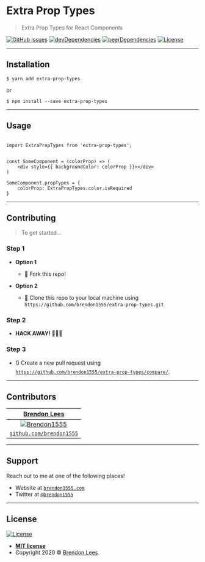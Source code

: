 # Extra Prop Types

> Extra Prop Types for React Components

[![GitHub issues](https://img.shields.io/github/issues/brendon1555/extra-prop-types)](https://github.com/brendon1555/extra-prop-types/issues)
[![devDependencies](https://img.shields.io/david/dev/brendon1555/extra-prop-types)](https://david-dm.org/brendon1555/extra-prop-types?type=dev)
[![peerDependencies](https://img.shields.io/david/peer/brendon1555/extra-prop-types)](https://david-dm.org/brendon1555/extra-prop-types?type=peer)
[![License](https://img.shields.io/github/license/brendon1555/extra-prop-types)](http://badges.mit-license.org)

---

## Installation

```shell
$ yarn add extra-prop-types
```

or

```shell
$ npm install --save extra-prop-types
```

---

## Usage

```JSX

import ExtraPropTypes from 'extra-prop-types';


const SomeComponent = (colorProp) => (
    <div style={{ backgroundColor: colorProp }}></div>
)

SomeComponent.propTypes = {
    colorProp: ExtraPropTypes.color.isRequired
}

```

---

## Contributing

> To get started...

### Step 1

- **Option 1**

  - 🍴 Fork this repo!

- **Option 2**
  - 👯 Clone this repo to your local machine using `https://github.com/brendon1555/extra-prop-types.git`

### Step 2

- **HACK AWAY!** 🔨🔨🔨

### Step 3

- 🔃 Create a new pull request using <a href="https://github.com/brendon1555/extra-prop-types/compare/" target="_blank">`https://github.com/brendon1555/extra-prop-types/compare/`</a>.

---

## Contributors

|                 <a href="https://brendon1555.com" target="_blank">**Brendon Lees**</a>                  |
| :-----------------------------------------------------------------------------------------------------: |
| [![Brendon1555](https://avatars3.githubusercontent.com/u/12216552?&v=3&s=200)](https://brendon1555.com) |
|          <a href="http://github.com/brendon1555" target="_blank">`github.com/brendon1555`</a>           |

---

## Support

Reach out to me at one of the following places!

- Website at <a href="http://brendon1555.com" target="_blank">`brendon1555.com`</a>
- Twitter at <a href="http://twitter.com/brendon1555" target="_blank">`@brendon1555`</a>

---

## License

[![License](https://img.shields.io/github/license/brendon1555/extra-prop-types)](http://badges.mit-license.org)

- **[MIT license](http://opensource.org/licenses/mit-license.php)**
- Copyright 2020 © <a href="http://brendon1555.com" target="_blank">Brendon Lees</a>.
